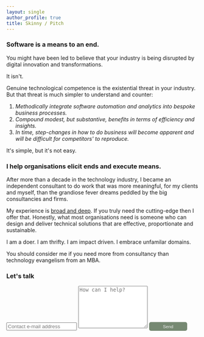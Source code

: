 ```yaml
---
layout: single
author_profile: true
title: Skinny / Pitch
---
```


### Software is a means to an end.

You might have been led to believe that your industry is being disrupted
by digital innovation and transformations.

It isn't.  

Genuine technological competence is the existential threat in your industry.
But that threat is much simpler to understand and counter:

1. *Methodically integrate software automation and analytics into bespoke business processes.* 
2. *Compound modest, but substantive, benefits in terms of efficiency and insights.* 
3. *In time, step-changes in how to do business will become apparent and will be difficult for competitors' to reproduce.*

It's simple, but it's not easy. 

### I help organisations elicit ends and execute means.

After more than a decade in the technology industry, I became an independent consultant to do 
work that was more meaningful, for my clients and myself, than the grandiose fever dreams peddled 
by the big consultancies and firms. 

My experience is [broad and deep](https://www.linkedin.com/in/christopher-mcewan-850a0a62). 
If you truly need the cutting-edge then I offer that. Honestly, what most organisations 
need is someone who can design and deliver technical solutions that are effective, 
proportionate and sustainable.

I am a doer. I am thrifty. I am impact driven. I embrace unfamilar domains.

You should consider me if you need more from consultancy than technology evangelism from an MBA. 

### Let's talk

<form action="https://submit-form.com/j1CmLPsN" target="_self">
   <input type="text" name="email" placeholder="Contact e-mail address">
   <textarea name="message" placeholder="How can I help?" rows="7"></textarea>
   <button style="border-radius:5px;background-color:#768972;border:0px;font-size:smaller;padding:5px;color:#eeeeee;width:100px;" type="submit">Send</button>
</form>

